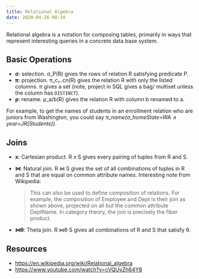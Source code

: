 ```yaml
---
title: Relational Algebra
date: 2020-04-26 08:34
---
```


Relational algebra is a notation for composing tables, primarily in ways that
represent interesting queries in a concrete data base system.

## Basic Operations

- **σ**: selection. σ_P(R) gives the rows of relation R satisfying predicate P.
- **π**: projection. π_c₁..cn(R) gives the relation R with only the listed
  columns. π gives a set (note, project in SQL gives a bag/ multiset unless the
  column has `DISTINCT`).
- **ρ**: rename. ρ_a/b(R) gives the relation R with column b renamed to a.

For example, to get the names of students in an enrollment relation who are
juniors from Washington, you could say
*π_name(σ_homeState=WA ∧ year=JR(Students))*.

## Joins

- **x**: Cartesian product. R x S gives every pairing of tuples from R and S.
- **⋈**: Natural join. R ⋈ S gives the set of all combinations of tuples in R
  and S that are equal on common attribute names. Interesting note from
  Wikipedia:
  
  > This can also be used to define composition of relations. For example, the composition of Employee and Dept is their join as shown above, projected on all but the common attribute DeptName. In category theory, the join is precisely the fiber product.
  
- **⋈θ**: Theta join. R ⋈θ S gives all combinations of R and S that satisfy θ.

## Resources

- https://en.wikipedia.org/wiki/Relational_algebra
- https://www.youtube.com/watch?v=cVQUvZh64Y8
